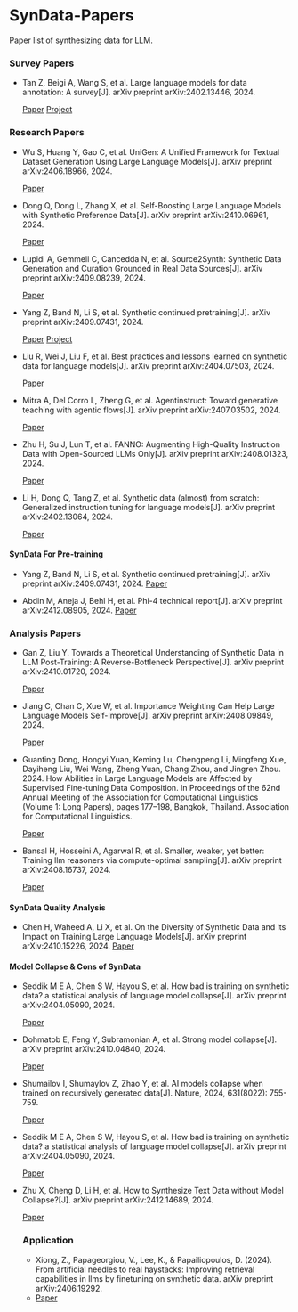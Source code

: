 # SynData-Papers
Paper list of synthesizing data for LLM.



### Survey Papers

- Tan Z, Beigi A, Wang S, et al. Large language models for data annotation: A survey[J]. arXiv preprint arXiv:2402.13446, 2024.
  
  [Paper](https://arxiv.org/abs/2402.13446) [Project](https://github.com/zhen-tan-dmml/llm4annotation)
  


### Research Papers

- Wu S, Huang Y, Gao C, et al. UniGen: A Unified Framework for Textual Dataset Generation Using Large Language Models[J]. arXiv preprint arXiv:2406.18966, 2024.

  [Paper](https://arxiv.org/abs/2406.18966)

- Dong Q, Dong L, Zhang X, et al. Self-Boosting Large Language Models with Synthetic Preference Data[J]. arXiv preprint arXiv:2410.06961, 2024.

  [Paper](https://arxiv.org/abs/2410.06961)

- Lupidi A, Gemmell C, Cancedda N, et al. Source2Synth: Synthetic Data Generation and Curation Grounded in Real Data Sources[J]. arXiv preprint arXiv:2409.08239, 2024.

  [Paper](https://arxiv.org/abs/2409.08239)

- Yang Z, Band N, Li S, et al. Synthetic continued pretraining[J]. arXiv preprint arXiv:2409.07431, 2024.

  [Paper](https://arxiv.org/abs/2409.07431)
  [Project](https://github.com/zitongyang/synthetic_continued_pretraining)
  
- Liu R, Wei J, Liu F, et al. Best practices and lessons learned on synthetic data for language models[J]. arXiv preprint arXiv:2404.07503, 2024.

  [Paper](https://arxiv.org/abs/2404.07503)
  
- Mitra A, Del Corro L, Zheng G, et al. Agentinstruct: Toward generative teaching with agentic flows[J]. arXiv preprint arXiv:2407.03502, 2024.

  [Paper](https://arxiv.org/abs/2407.03502)


- Zhu H, Su J, Lun T, et al. FANNO: Augmenting High-Quality Instruction Data with Open-Sourced LLMs Only[J]. arXiv preprint arXiv:2408.01323, 2024.

  [Paper](https://arxiv.org/abs/2408.01323)

- Li H, Dong Q, Tang Z, et al. Synthetic data (almost) from scratch: Generalized instruction tuning for language models[J]. arXiv preprint arXiv:2402.13064, 2024.

  [Paper](https://arxiv.org/abs/2402.13064)



#### SynData For Pre-training

- Yang Z, Band N, Li S, et al. Synthetic continued pretraining[J]. arXiv preprint arXiv:2409.07431, 2024.
  [Paper](https://arxiv.org/abs/2409.07431)

- Abdin M, Aneja J, Behl H, et al. Phi-4 technical report[J]. arXiv preprint arXiv:2412.08905, 2024.
  [Paper](https://arxiv.org/abs/2412.08905)




### Analysis Papers

- Gan Z, Liu Y. Towards a Theoretical Understanding of Synthetic Data in LLM Post-Training: A Reverse-Bottleneck Perspective[J]. arXiv preprint arXiv:2410.01720, 2024.

  [Paper](https://arxiv.org/abs/2410.01720)

- Jiang C, Chan C, Xue W, et al. Importance Weighting Can Help Large Language Models Self-Improve[J]. arXiv preprint arXiv:2408.09849, 2024.

  [Paper](https://arxiv.org/abs/2408.09849)


- Guanting Dong, Hongyi Yuan, Keming Lu, Chengpeng Li, Mingfeng Xue, Dayiheng Liu, Wei Wang, Zheng Yuan, Chang Zhou, and Jingren Zhou. 2024. How Abilities in Large Language Models are Affected by Supervised Fine-tuning Data Composition. In Proceedings of the 62nd Annual Meeting of the Association for Computational Linguistics (Volume 1: Long Papers), pages 177–198, Bangkok, Thailand. Association for Computational Linguistics.

  [Paper](https://aclanthology.org/2024.acl-long.12/)

- Bansal H, Hosseini A, Agarwal R, et al. Smaller, weaker, yet better: Training llm reasoners via compute-optimal sampling[J]. arXiv preprint arXiv:2408.16737, 2024.

  [Paper](https://arxiv.org/abs/2408.16737)

#### SynData Quality Analysis

- Chen H, Waheed A, Li X, et al. On the Diversity of Synthetic Data and its Impact on Training Large Language Models[J]. arXiv preprint arXiv:2410.15226, 2024.
  [Paper](https://arxiv.org/abs/2410.15226)

  

#### Model Collapse & Cons of SynData

- Seddik M E A, Chen S W, Hayou S, et al. How bad is training on synthetic data? a statistical analysis of language model collapse[J]. arXiv preprint arXiv:2404.05090, 2024.

  [Paper](https://arxiv.org/abs/2404.05090)

- Dohmatob E, Feng Y, Subramonian A, et al. Strong model collapse[J]. arXiv preprint arXiv:2410.04840, 2024.

  [Paper](https://arxiv.org/pdf/2410.04840)

- Shumailov I, Shumaylov Z, Zhao Y, et al. AI models collapse when trained on recursively generated data[J]. Nature, 2024, 631(8022): 755-759.

  [Paper](https://www.nature.com/articles/s41586-024-07566-y)

- Seddik M E A, Chen S W, Hayou S, et al. How bad is training on synthetic data? a statistical analysis of language model collapse[J]. arXiv preprint arXiv:2404.05090, 2024.

  [Paper](https://arxiv.org/pdf/2404.05090)

- Zhu X, Cheng D, Li H, et al. How to Synthesize Text Data without Model Collapse?[J]. arXiv preprint arXiv:2412.14689, 2024.

  [Paper](https://arxiv.org/abs/2412.14689)




  ### Application

  - Xiong, Z., Papageorgiou, V., Lee, K., & Papailiopoulos, D. (2024). From artificial needles to real haystacks: Improving retrieval capabilities in llms by finetuning on synthetic data. arXiv preprint arXiv:2406.19292.
  - 
    [Paper](https://arxiv.org/abs/2406.19292)

